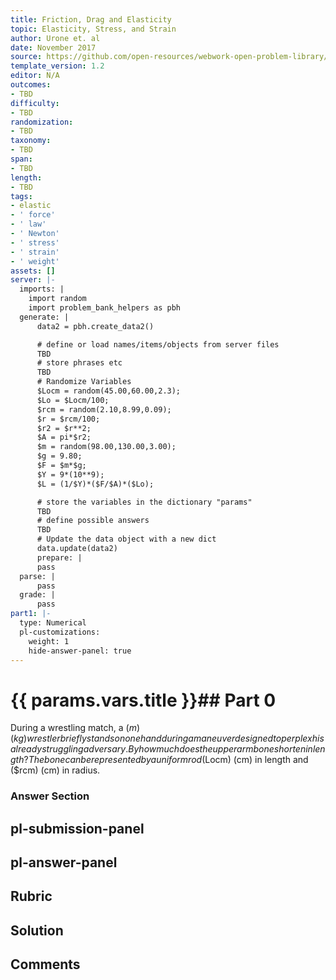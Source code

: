 ```yaml
---
title: Friction, Drag and Elasticity
topic: Elasticity, Stress, and Strain
author: Urone et. al
date: November 2017
source: https://github.com/open-resources/webwork-open-problem-library/tree/master/Contrib/BrockPhysics/College_Physics_Urone/5.Friction_Drag_and_Elasticity/5-03.Elasticity.Stress_and_Strain/NU_U17_05_03_002.pg
template_version: 1.2
editor: N/A
outcomes:
- TBD
difficulty:
- TBD
randomization:
- TBD
taxonomy:
- TBD
span:
- TBD
length:
- TBD
tags:
- elastic
- ' force'
- ' law'
- ' Newton'
- ' stress'
- ' strain'
- ' weight'
assets: []
server: |-
  imports: |
    import random
    import problem_bank_helpers as pbh
  generate: |
      data2 = pbh.create_data2()

      # define or load names/items/objects from server files
      TBD
      # store phrases etc
      TBD
      # Randomize Variables
      $Locm = random(45.00,60.00,2.3);
      $Lo = $Locm/100;
      $rcm = random(2.10,8.99,0.09);
      $r = $rcm/100;
      $r2 = $r**2;
      $A = pi*$r2;
      $m = random(98.00,130.00,3.00);
      $g = 9.80;
      $F = $m*$g;
      $Y = 9*(10**9);
      $L = (1/$Y)*($F/$A)*($Lo);

      # store the variables in the dictionary "params"
      TBD
      # define possible answers
      TBD
      # Update the data object with a new dict
      data.update(data2)
      prepare: |
      pass
  parse: |
      pass
  grade: |
      pass
part1: |-
  type: Numerical
  pl-customizations:
    weight: 1
    hide-answer-panel: true
---
```


# {{ params.vars.title }}## Part 0 
During a wrestling match, a ($m) (kg) wrestler briefly stands on one hand during amaneuver designed to perplex his already struggling adversary. By how much doesthe upper arm bone shorten in length? The bone can be represented by a uniform rod($Locm) (cm) in length and ($rcm) (cm) in radius. 


### Answer Section 


## pl-submission-panel 


## pl-answer-panel 


## Rubric 


## Solution 


## Comments 


